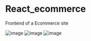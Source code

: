 # React_ecommerce
Frontend of a Ecommerce site


![image](https://user-images.githubusercontent.com/46970931/220420010-547d4340-4d08-480e-aa43-a0891819e3c8.png)
![image](https://user-images.githubusercontent.com/46970931/220420037-e0a0890a-a145-4453-bed1-1ea4c8633cbc.png)
![image](https://user-images.githubusercontent.com/46970931/220420063-26e1e677-5ce4-4aa9-a953-6a868cb6f27f.png)

